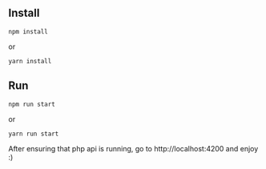 ## Install

```npm install```

or 

```yarn install```

## Run

```npm run start```

or

```yarn run start```

After ensuring that php api is running, go to http://localhost:4200 and enjoy :)
